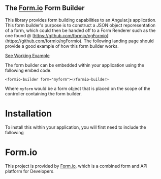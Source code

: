 The [Form.io](https://form.io) Form Builder
--------------------------------
This library provides form building capabilities to an Angular.js application. This form builder's purpose is to 
construct a JSON object reporesentation of a form, which could then be handed off to a Form Renderer such as the one
found @ [https://github.com/formio/ngFormio](https://github.com/formio/ngFormio).  The following landing page should
provide a good example of how this form builder works.

[See Working Example](http://formio.github.io/ngFormBuilder)

The form builder can be embedded within your application using the following embed code.

```
<formio-builder form="myform"></formio-builder>
```

Where ```myform``` would be a form object that is placed on the scope of the controller containing the form builder.

Installation
================
To install this within your application, you will first need to include the following 


Form.io
==============
This project is provided by [Form.io](https://form.io), which is a combined form and API platform for Developers.

